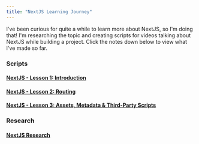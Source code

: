 ```yaml
---
title: "NextJS Learning Journey"
---
```

I've been curious for quite a while to learn more about NextJS, so I'm doing that! I'm researching the topic and creating scripts for videos talking about NextJS while building a project. Click the notes down below to view what I've made so far.

### Scripts
#### [NextJS - Lesson 1: Introduction](Research/NextJS/NextJS%20-%20Episode%201.md)
#### [NextJS - Lesson 2: Routing](Research/NextJS/NextJS%20-%20Episode%202.md)
#### [NextJS - Lesson 3: Assets, Metadata & Third-Party Scripts](Research/NextJS/NextJS%20-%20Episode%203.md)

### Research
#### [NextJS Research](Research/NextJS/NextJS%20Research.md)

